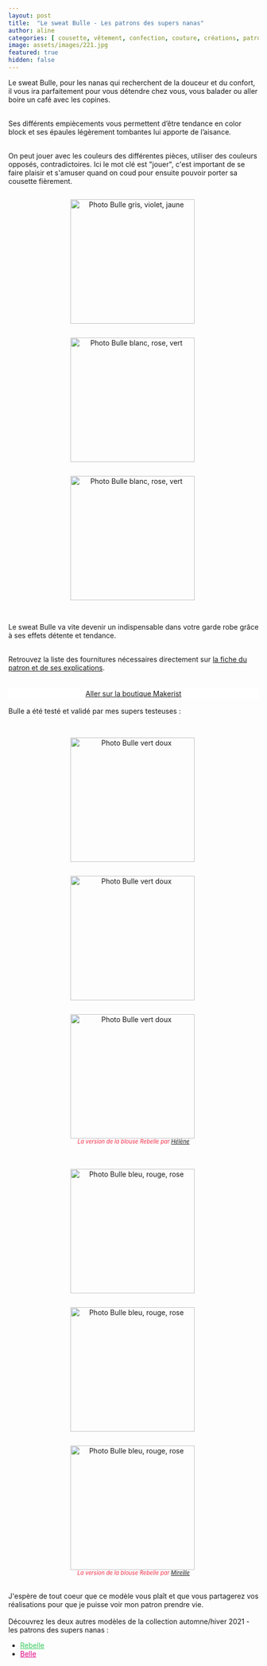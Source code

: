 ```yaml
---
layout: post
title:  "Le sweat Bulle - Les patrons des supers nanas"
author: aline
categories: [ cousette, vêtement, confection, couture, créations, patrons ]
image: assets/images/221.jpg
featured: true
hidden: false
---
```

<p>
Le sweat Bulle, pour les nanas qui recherchent de la douceur et du confort, il vous ira parfaitement pour vous détendre chez vous, vous balader ou aller boire un café avec les copines.<br><br>

Ses différents empiècements vous permettent d’être tendance en color block et ses épaules légèrement tombantes lui apporte de l’aisance.<br><br>

On peut jouer avec les couleurs des différentes pièces, utiliser des couleurs opposés, contradictoires. Ici le mot clé est "jouer", c'est important de se faire plaisir et s'amuser quand on coud pour ensuite pouvoir porter sa cousette fièrement.<br>

<div float="left" style="text-align:center">
    <p style="display: inline-block; margin-right:.3em;"><img src="{{ site.url }}{{ site.baseurl }}/assets/images/222.jpg" width="250" alt="Photo Bulle gris, violet, jaune"/></p>
    <p style="display: inline-block; margin-right:.3em;"><img src="{{ site.url }}{{ site.baseurl }}/assets/images/223.jpg" width="250" alt="Photo Bulle blanc, rose, vert"/></p>
    <p style="display: inline-block; margin-right:.3em;"><img src="{{ site.url }}{{ site.baseurl }}/assets/images/224.jpg" width="250" alt="Photo Bulle blanc, rose, vert"/></p>
</div>
<br>

Le sweat Bulle va vite devenir un indispensable dans votre garde robe grâce à ses effets détente et tendance.<br><br>

Retrouvez la liste des fournitures nécessaires directement sur <a href="https://www.makerist.fr/patterns/le-sweat-bulle-du-36-au-46" target="_blank">la fiche du patron et de ses explications</a>.<br><br>
 
<a class="makerist-link" style="
    background-color: white;
    margin-bottom: 1em;
    display: block;
    text-align: center;
    padding: .3em;" href="https://www.makerist.fr/users/tout_nouveau_tout_beau_fr" target="_blank">Aller sur la boutique Makerist</a>


Bulle a été testé et validé par mes supers testeuses :<br><br>
<div float="left" style="text-align:center">
    <p style="display: inline-block; margin-right:.3em;"><img src="{{ site.url }}{{ site.baseurl }}/assets/images/225.jpg" width="250" alt="Photo Bulle vert doux"/></p>
    <p style="display: inline-block; margin-right:.3em;"><img src="{{ site.url }}{{ site.baseurl }}/assets/images/226.jpg" width="250" alt="Photo Bulle vert doux"/></p>
    <p style="display: inline-block; margin-right:.3em;"><img src="{{ site.url }}{{ site.baseurl }}/assets/images/227.jpg" width="250" alt="Photo Bulle vert doux"/></p>
    <em style="display:block; font-size: .8em; font-style: italic; margin-top: -15px; color: #f52c47;">La version de la blouse Rebelle par <a href="https://www.instagram.com/h_fram_boise/" target="_blank">Hélène</a></em>
</div>
<br><br>

<div float="left" style="text-align:center">
    <p style="display: inline-block; margin-right:.3em;"><img src="{{ site.url }}{{ site.baseurl }}/assets/images/201.jpg" width="250" alt="Photo Bulle bleu, rouge, rose"/></p>
    <p style="display: inline-block; margin-right:.3em;"><img src="{{ site.url }}{{ site.baseurl }}/assets/images/228.jpg" width="250" alt="Photo Bulle bleu, rouge, rose"/></p>
    <p style="display: inline-block; margin-right:.3em;"><img src="{{ site.url }}{{ site.baseurl }}/assets/images/229.jpg" width="250" alt="Photo Bulle bleu, rouge, rose"/></p>
    <em style="display:block; font-size: .8em; font-style: italic; margin-top: -15px; color: #f52c47;">La version de la blouse Rebelle par <a href="https://www.instagram.com/atenafrodite/" target="_blank">Mireille</a></em>
</div>
<br>

J'espère de tout coeur que ce modèle vous plaît et que vous partagerez vos réalisations pour que je puisse voir mon patron prendre vie.<br><br>
Découvrez les deux autres modèles de la collection automne/hiver 2021 - les patrons des supers nanas :
<ul>
    <li><a style="color:#35ca5b;" href="{{ site.url }}{{ site.baseurl }}/patron-Rebelle" target="_blank">Rebelle</a></li>
    <li><a style="color:#e10086;" href="{{ site.url }}{{ site.baseurl }}/patron-Belle" target="_blank">Belle</a></li>
</ul>
<br>
</p>